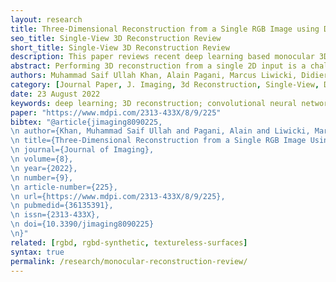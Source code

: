 ```yaml
---
layout: research
title: Three-Dimensional Reconstruction from a Single RGB Image using Deep Learning&#58; A Review
seo_title: Single-View 3D Reconstruction Review
short_title: Single-View 3D Reconstruction Review
description: This paper reviews recent deep learning based monocular 3D reconstruction methods for textured and texture-less surfaces.
abstract: Performing 3D reconstruction from a single 2D input is a challenging problem that is trending in literature. Until recently, it was an ill-posed optimization problem, but with the advent of learning-based methods, the performance of 3D reconstruction has also significantly improved. Infinitely many different 3D objects can be projected onto the same 2D plane, which makes the reconstruction task very difficult. It is even more difficult for objects with complex deformations or no textures. This paper serves as a review of recent literature on 3D reconstruction from a single view, with a focus on deep learning methods from 2018 to 2021. Due to the lack of standard datasets or 3D shape representation methods, it is hard to compare all reviewed methods directly. However, this paper reviews different approaches for reconstructing 3D shapes as depth maps, surface normals, point clouds, and meshes; along with various loss functions and metrics used to train and evaluate these methods.
authors: Muhammad Saif Ullah Khan, Alain Pagani, Marcus Liwicki, Didier Stricker, Muhammad Zeshan Afzal
category: [Journal Paper, J. Imaging, 3d Reconstruction, Single-View, Deep Learning]
date: 23 August 2022
keywords: deep learning; 3D reconstruction; convolutional neural networks; textureless surfaces
paper: "https://www.mdpi.com/2313-433X/8/9/225"
bibtex: "@article{jimaging8090225,
\n author={Khan, Muhammad Saif Ullah and Pagani, Alain and Liwicki, Marcus and Stricker, Didier and Afzal, Muhammad Zeshan},
\n title={Three-Dimensional Reconstruction from a Single RGB Image Using Deep Learning: A Review},
\n journal={Journal of Imaging},
\n volume={8},
\n year={2022},
\n number={9},
\n article-number={225},
\n url={https://www.mdpi.com/2313-433X/8/9/225},
\n pubmedid={36135391},
\n issn={2313-433X},
\n doi={10.3390/jimaging8090225}
\n}"
related: [rgbd, rgbd-synthetic, textureless-surfaces]
syntax: true
permalink: /research/monocular-reconstruction-review/
---
```

